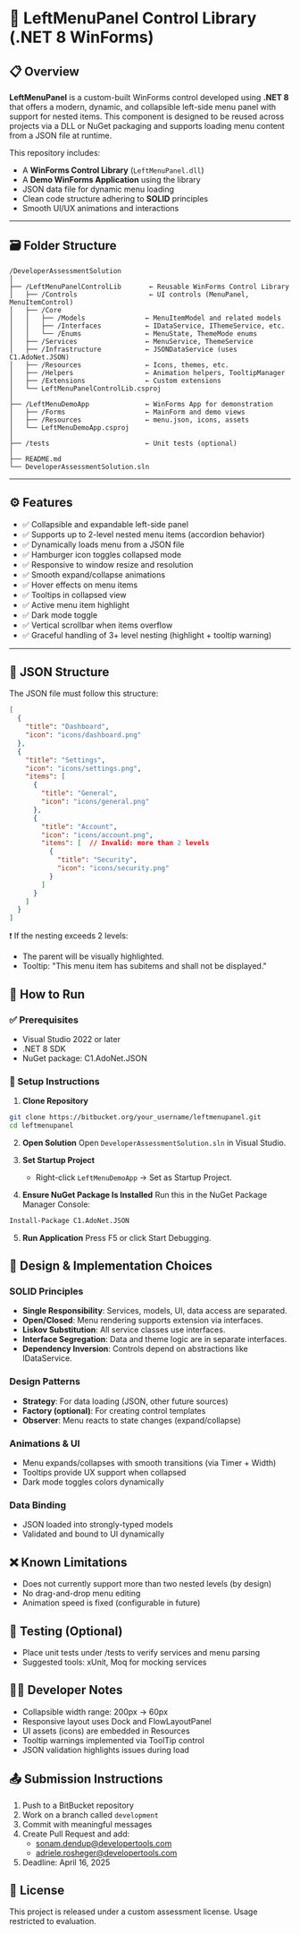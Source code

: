 # 🧩 LeftMenuPanel Control Library (.NET 8 WinForms)

## 📋 Overview

**LeftMenuPanel** is a custom-built WinForms control developed using **.NET 8** that offers a modern, dynamic, and collapsible left-side menu panel with support for nested items. This component is designed to be reused across projects via a DLL or NuGet packaging and supports loading menu content from a JSON file at runtime.

This repository includes:
- A **WinForms Control Library** (`LeftMenuPanel.dll`)
- A **Demo WinForms Application** using the library
- JSON data file for dynamic menu loading
- Clean code structure adhering to **SOLID** principles
- Smooth UI/UX animations and interactions

---

## 🗃️ Folder Structure

```
/DeveloperAssessmentSolution
│
├── /LeftMenuPanelControlLib       ← Reusable WinForms Control Library
│   ├── /Controls                  ← UI controls (MenuPanel, MenuItemControl)
│   ├── /Core
│   │   ├── /Models               ← MenuItemModel and related models
│   │   ├── /Interfaces           ← IDataService, IThemeService, etc.
│   │   └── /Enums                ← MenuState, ThemeMode enums
│   ├── /Services                 ← MenuService, ThemeService
│   ├── /Infrastructure           ← JSONDataService (uses C1.AdoNet.JSON)
│   ├── /Resources                ← Icons, themes, etc.
│   ├── /Helpers                  ← Animation helpers, TooltipManager
│   ├── /Extensions               ← Custom extensions
│   └── LeftMenuPanelControlLib.csproj
│
├── /LeftMenuDemoApp              ← WinForms App for demonstration
│   ├── /Forms                    ← MainForm and demo views
│   ├── /Resources                ← menu.json, icons, assets
│   └── LeftMenuDemoApp.csproj
│
├── /tests                        ← Unit tests (optional)
│
├── README.md
└── DeveloperAssessmentSolution.sln
```

---

## ⚙️ Features

- ✅ Collapsible and expandable left-side panel
- ✅ Supports up to 2-level nested menu items (accordion behavior)
- ✅ Dynamically loads menu from a JSON file
- ✅ Hamburger icon toggles collapsed mode
- ✅ Responsive to window resize and resolution
- ✅ Smooth expand/collapse animations
- ✅ Hover effects on menu items
- ✅ Tooltips in collapsed view
- ✅ Active menu item highlight
- ✅ Dark mode toggle
- ✅ Vertical scrollbar when items overflow
- ✅ Graceful handling of 3+ level nesting (highlight + tooltip warning)

---

## 📂 JSON Structure

The JSON file must follow this structure:

```json
[
  {
    "title": "Dashboard",
    "icon": "icons/dashboard.png"
  },
  {
    "title": "Settings",
    "icon": "icons/settings.png",
    "items": [
      {
        "title": "General",
        "icon": "icons/general.png"
      },
      {
        "title": "Account",
        "icon": "icons/account.png",
        "items": [  // Invalid: more than 2 levels
          {
            "title": "Security",
            "icon": "icons/security.png"
          }
        ]
      }
    ]
  }
]
```

❗ If the nesting exceeds 2 levels:

- The parent will be visually highlighted.
- Tooltip: "This menu item has subitems and shall not be displayed."

## 🚀 How to Run

### ✅ Prerequisites

- Visual Studio 2022 or later
- .NET 8 SDK
- NuGet package: C1.AdoNet.JSON

### 🔧 Setup Instructions

1. **Clone Repository**

```bash
git clone https://bitbucket.org/your_username/leftmenupanel.git
cd leftmenupanel
```

2. **Open Solution**
   Open `DeveloperAssessmentSolution.sln` in Visual Studio.

3. **Set Startup Project**
   - Right-click `LeftMenuDemoApp` → Set as Startup Project.

4. **Ensure NuGet Package Is Installed**
   Run this in the NuGet Package Manager Console:

```bash
Install-Package C1.AdoNet.JSON
```

5. **Run Application**
   Press F5 or click Start Debugging.

## 🧠 Design & Implementation Choices

### SOLID Principles

- **Single Responsibility**: Services, models, UI, data access are separated.
- **Open/Closed**: Menu rendering supports extension via interfaces.
- **Liskov Substitution**: All service classes use interfaces.
- **Interface Segregation**: Data and theme logic are in separate interfaces.
- **Dependency Inversion**: Controls depend on abstractions like IDataService.

### Design Patterns

- **Strategy**: For data loading (JSON, other future sources)
- **Factory (optional)**: For creating control templates
- **Observer**: Menu reacts to state changes (expand/collapse)

### Animations & UI

- Menu expands/collapses with smooth transitions (via Timer + Width)
- Tooltips provide UX support when collapsed
- Dark mode toggles colors dynamically

### Data Binding

- JSON loaded into strongly-typed models
- Validated and bound to UI dynamically

## ❌ Known Limitations

- Does not currently support more than two nested levels (by design)
- No drag-and-drop menu editing
- Animation speed is fixed (configurable in future)

## 🧪 Testing (Optional)

- Place unit tests under /tests to verify services and menu parsing
- Suggested tools: xUnit, Moq for mocking services

## 👨‍💻 Developer Notes

- Collapsible width range: 200px → 60px
- Responsive layout uses Dock and FlowLayoutPanel
- UI assets (icons) are embedded in Resources
- Tooltip warnings implemented via ToolTip control
- JSON validation highlights issues during load

## 📤 Submission Instructions

1. Push to a BitBucket repository
2. Work on a branch called `development`
3. Commit with meaningful messages
4. Create Pull Request and add:
   - sonam.dendup@developertools.com
   - adriele.rosheger@developertools.com
5. Deadline: April 16, 2025

## 📎 License

This project is released under a custom assessment license. Usage restricted to evaluation.
